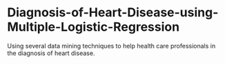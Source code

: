 # Diagnosis-of-Heart-Disease-using-Multiple-Logistic-Regression
Using several data mining techniques to help health care professionals in the diagnosis of heart disease.
